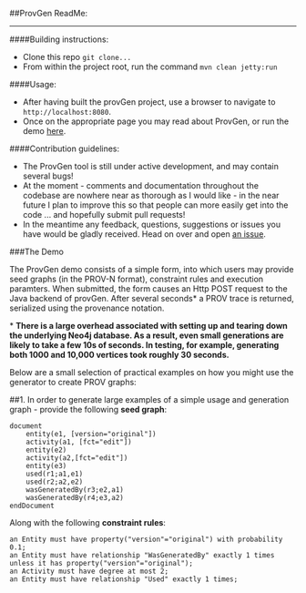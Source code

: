 ##ProvGen ReadMe:

----

####Building instructions:
* Clone this repo `git clone...`
* From within the project root, run the command `mvn clean jetty:run`

####Usage:
* After having built the provGen project, use a browser to navigate to `http://localhost:8080`.
* Once on the appropriate page you may read about ProvGen, or run the demo [here](http://localhost:8080/#/demo).

####Contribution guidelines:
* The ProvGen tool is still under active development, and may contain several bugs!
* At the moment - comments and documentation throughout the codebase are nowhere near as thorough as I would like - in the near future I plan to improve this so that people can more easily get into the code ... and hopefully submit pull requests!
* In the meantime any feedback, questions, suggestions or issues you have would be gladly received. Head on over and open [an issue](https://github.com/hugofirth/prov-gen/issues). 

###The Demo

The ProvGen demo consists of a simple form, into which users may provide seed graphs (in the PROV-N format), constraint rules and execution paramters. When submitted, the form causes an Http POST request to the Java backend of provGen. After several seconds* a PROV trace is returned, serialized using the provenance notation.

\* **There is a large overhead associated with setting up and tearing down the underlying Neo4j database. As a result, even small generations are likely to take a few 10s of seconds. In testing, for example, generating both 1000 and 10,000 vertices took roughly 30 seconds.**

Below are a small selection of practical examples on how you might use the generator to create PROV graphs:


##1. 
In order to generate large examples of a simple usage and generation graph - provide the following **seed graph**:

```
document
    entity(e1, [version="original"])
    activity(a1, [fct="edit"])
    entity(e2)
    activity(a2,[fct="edit"])
    entity(e3)
    used(r1;a1,e1)
    used(r2;a2,e2)
    wasGeneratedBy(r3;e2,a1)
    wasGeneratedBy(r4;e3,a2)
endDocument
```

Along with the following **constraint rules**:

```
an Entity must have property("version"="original") with probability 0.1;
an Entity must have relationship "WasGeneratedBy" exactly 1 times unless it has property("version"="original");
an Activity must have degree at most 2;
an Entity must have relationship "Used" exactly 1 times;
```
